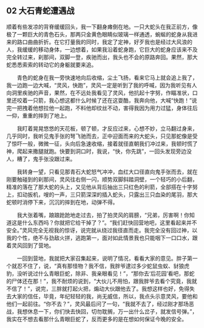 ## 02 大石青蛇遭遇战
顺着有些发凉的背脊缓缓回头，我一下翻身瘫倒在地。一只大蛇头在我正前方，像极了一颗巨大的青色石头，那两只金黄色眼睛似玻璃一样通透，蜿蜒的蛇身从我进来的路口曲曲折折。在它打量我的同时，我定了定神，好歹我也是经过大风浪的人，我缓缓的移动身体，一边想着，如果我沿着蛇身跑，它巨大的蛇身应该来不及完全转过来，刹那间，双脚一登，疾驰而出，我头也不会的原路奔回。果然，那大蛇悉悉索索的转动它的身躯就要来追。

　　青色的蛇身在我一旁快速地向后收缩，尘土飞扬，看来它马上就会追上我了，我一边跑一边大喊，“灵风，快跑”，灵风一定是听到了我的呼喊，因为我听见有人向洞里疾驰的声音，果然，在不远处我看见了灵风，他抗起十字努，作瞄准状，口里还咬着一只箭，我心想这都什么时候了还在这耍酷，我奔向他，大喊“快跑！”说完一把拽着他想拉他一起跑，不料他却纹丝不动，害得我因为用力过猛，身体往后一仰，重重的摔到了地上。

　　我盯着晃晃悠悠的天花板，顿了顿，才反应过来，心想不妙，立马翻过身来，几乎同时，我听见鬼手张的弩飞驰而去，正中迎面而来的大蛇头，只见那蛇像是受了惊吓一般，微微一征，头向后急速收缩，接着就径直朝我们冲过来，我顿时慌了神，爬起来撒腿就跑。快要到洞口时，我说，“快，你先跳”，一回头发现旁边没人，糟了，鬼手张没跟过来。

　　我转身一望，只看见那青石大蛇怒气冲冲，血红大口径直向鬼手张而去，就在刚要触碰到的刹那间，灵风往右侧一闪，顺势双脚斜踏洞壁，一个轻巧的小后翻，精准的落在了那大蛇的头上，又见他从背后抽出三只红色的利箭，全部搭在十字努上，扣动扳机，嗖的一声，三只箭深深的插入蛇头，只露出三只血染的尾羽，那大蛇顿时消停下来，沉沉的摔到在地，动弹不得。

　　我大张着嘴，踉踉跄跄地走过去，拍了拍灵风的肩膀，“兄弟，厉害啊！你知道这是什么东西吗？你就把它给干掉了？”。“我们赶快回营地吧，这里看起来并不安全。”灵风完全无视我的惊讶，说完就从绕过我径直而走。我完全没有回过神，以我的个性，绝不与劲敌火拼，逃跑第一，面对如此情景我也只能咽下一口口水，跟着灵风回到了营地。

　　一回到营地，我就把大家召集起来，说明了情况，看看大家的意见。胖子第一个就忍不住了，说，“真有那怪物？我不信，我胖爷逮过多少蛇鼠虫蚁、豺狼虎豹，没听说过什么青眼巨蛇，除非、我亲眼看见！”，“那你去‘后花园’看吧，那蛇的尸体还在那！”，我不耐烦的说到，“大伙儿不用怕，跟我胖爷去看个究竟，我就不信了！”，说完，三胖就打起火把，煽动大伙跟他去了。我想这样也好，免得失去大家的信任，毕竟，年纪轻轻的我，尚无威信，所以，我点头示意灵风，要他和他们一起前往。“你不去？”，灵风最后问了一句，“我就不去了，经过刚才那场恶战，我想休息一下，你们快去快回，切勿耽搁，万一出什么岔子，就发信号弹。”，我实在不想去看那什么青眼巨蛇了，反而更多的是在想如何保证今晚的安全。
